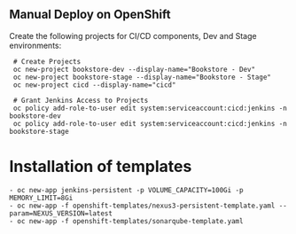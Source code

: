 ## Manual Deploy on OpenShift
Create the following projects for CI/CD components, Dev and Stage environments:
 ```
  # Create Projects
  oc new-project bookstore-dev --display-name="Bookstore - Dev"
  oc new-project bookstore-stage --display-name="Bookstore - Stage"
  oc new-project cicd --display-name="cicd"

  # Grant Jenkins Access to Projects
  oc policy add-role-to-user edit system:serviceaccount:cicd:jenkins -n bookstore-dev
  oc policy add-role-to-user edit system:serviceaccount:cicd:jenkins -n bookstore-stage

  ```  
  
# Installation of templates

  ```
- oc new-app jenkins-persistent -p VOLUME_CAPACITY=100Gi -p MEMORY_LIMIT=8Gi
- oc new-app -f openshift-templates/nexus3-persistent-template.yaml --param=NEXUS_VERSION=latest
- oc new-app -f openshift-templates/sonarqube-template.yaml
  ```  
